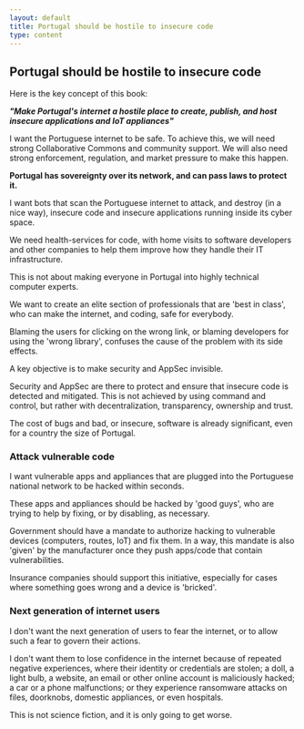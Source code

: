 ```yaml
---
layout: default
title: Portugal should be hostile to insecure code
type: content
---
```


## Portugal should be hostile to insecure code

Here is the key concept of this book:

_**"Make Portugal's internet a hostile place to create, publish, and host insecure applications and
IoT appliances"**_

I want the Portuguese internet to be safe. To achieve this, we will need strong Collaborative Commons and community support.
We will also need strong enforcement, regulation, and market pressure to make this happen.

**Portugal has sovereignty over its network, and can pass laws to protect it.**

I want bots that scan the Portuguese internet to attack, and destroy (in a nice way), insecure code and insecure applications running inside its cyber space.

We need health-services for code, with home visits to software developers and other companies to help them improve how they handle their IT infrastructure.

This is not about making everyone in Portugal into highly technical computer experts.

We want to create an elite section of professionals that are 'best in class', who can make the internet, and coding, safe for everybody.

Blaming the users for clicking on the wrong link, or blaming developers for using the 'wrong library', confuses the cause of the
problem with its side effects.

A key objective is to make security and AppSec invisible.

Security and AppSec are there to protect and ensure that insecure code is detected and mitigated. This is not achieved by using
command and control, but rather with decentralization, transparency, ownership and trust.

The cost of bugs and bad, or insecure, software is already significant, even for a country the size of Portugal.

### Attack vulnerable code

I want vulnerable apps and appliances that are plugged into the Portuguese national network to be hacked within seconds.

These apps and appliances should be hacked by 'good guys', who are trying to help by fixing, or by disabling, as necessary.

Government should have a mandate to authorize hacking to vulnerable devices (computers, routes, IoT) and fix them. In a way, this mandate is also 'given' by the manufacturer once they push apps/code that contain vulnerabilities.

Insurance companies should support this initiative, especially for cases where something goes wrong and a device is 'bricked'.

### Next generation of internet users

I don't want the next generation of users to fear the internet, or to allow such a fear to govern their actions.

I don't want them to lose confidence in the internet because of repeated negative experiences, where their identity or credentials are stolen; a doll, a light bulb, a website, an email or other online account is maliciously hacked; a car or a phone malfunctions; or they experience ransomware attacks on files, doorknobs, domestic appliances, or even hospitals. 

This is not science fiction, and it is only going to get worse. 

